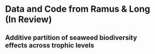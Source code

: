 # Data and Code from Ramus & Long (In Review)
## Additive partition of seaweed biodiversity effects across trophic levels
